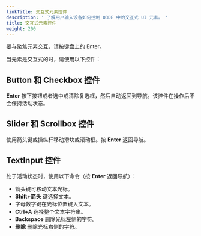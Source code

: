 ```yaml
---
linkTitle: 交互式元素控件
description: ' 了解用户输入设备如何控制 O3DE 中的交互式 UI 元素。 '
title: 交互式元素控件
weight: 200
---
```


要与聚焦元素交互，请按键盘上的 Enter。

当元素是交互式的时，请使用以下控件：

## Button 和 Checkbox 控件

**Enter** 按下按钮或者选中或清除复选框，然后自动返回到导航。该控件在操作后不会保持活动状态。

## Slider 和 Scrollbox 控件

使用箭头键或操纵杆移动滑块或滚动框。按 **Enter** 返回导航。

## TextInput 控件

处于活动状态时，使用以下命令（按 **Enter** 返回导航）：

+ 箭头键可移动文本光标。
+ **Shift+箭头** 键选择文本。
+ 字母数字键在光标位置键入文本。
+ **Ctrl+A** 选择整个文本字符串。
+ **Backspace** 删除光标左侧的字符。
+ **删除** 删除光标右侧的字符。
